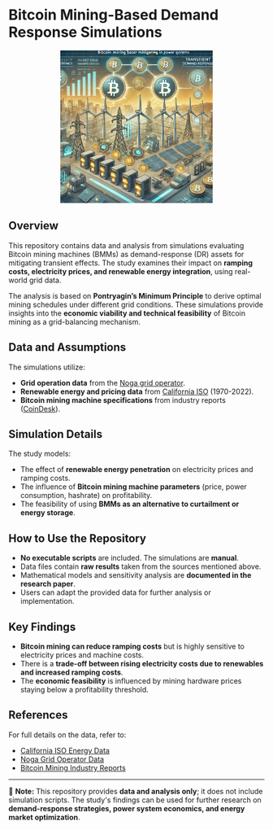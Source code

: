 # Bitcoin Mining-Based Demand Response Simulations

<p align="center">
  <img width="300" src="BMMDR.jpg">
</p>

## Overview
This repository contains data and analysis from simulations evaluating Bitcoin mining machines (BMMs) as demand-response (DR) assets for mitigating transient effects. The study examines their impact on **ramping costs, electricity prices, and renewable energy integration**, using real-world grid data. 

The analysis is based on **Pontryagin’s Minimum Principle** to derive optimal mining schedules under different grid conditions. These simulations provide insights into the **economic viability and technical feasibility** of Bitcoin mining as a grid-balancing mechanism.

## Data and Assumptions
The simulations utilize:
- **Grid operation data** from the [Noga grid operator](https://www.noga-iso.co.il/systemoperationunit/demand-curve/).
- **Renewable energy and pricing data** from [California ISO](https://www.eia.gov/todayinenergy/detail.php?id=56880) (1970-2022).
- **Bitcoin mining machine specifications** from industry reports ([CoinDesk](https://www.coindesk.com/)).

## Simulation Details
The study models:
- The effect of **renewable energy penetration** on electricity prices and ramping costs.
- The influence of **Bitcoin mining machine parameters** (price, power consumption, hashrate) on profitability.
- The feasibility of using **BMMs as an alternative to curtailment or energy storage**.

## How to Use the Repository
- **No executable scripts** are included. The simulations are **manual**.
- Data files contain **raw results** taken from the sources mentioned above.
- Mathematical models and sensitivity analysis are **documented in the research paper**.
- Users can adapt the provided data for further analysis or implementation.

## Key Findings
- **Bitcoin mining can reduce ramping costs** but is highly sensitive to electricity prices and machine costs.
- There is a **trade-off between rising electricity costs due to renewables and increased ramping costs**.
- The **economic feasibility** is influenced by mining hardware prices staying below a profitability threshold.

## References
For full details on the data, refer to:
- [California ISO Energy Data](https://www.eia.gov/todayinenergy/detail.php?id=56880)
- [Noga Grid Operator Data](https://www.noga-iso.co.il/systemoperationunit/demand-curve/)
- [Bitcoin Mining Industry Reports](https://www.coindesk.com/)

---

📌 **Note:** This repository provides **data and analysis only**; it does not include simulation scripts. The study's findings can be used for further research on **demand-response strategies, power system economics, and energy market optimization**.

